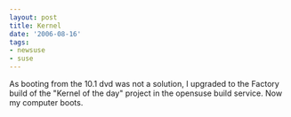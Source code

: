 ```yaml
---
layout: post
title: Kernel
date: '2006-08-16'
tags:
- newsuse
- suse
---
```


As booting from the 10.1 dvd was not a solution, I upgraded to the Factory build of the "Kernel of the day" project in the opensuse build service. Now my computer boots.

